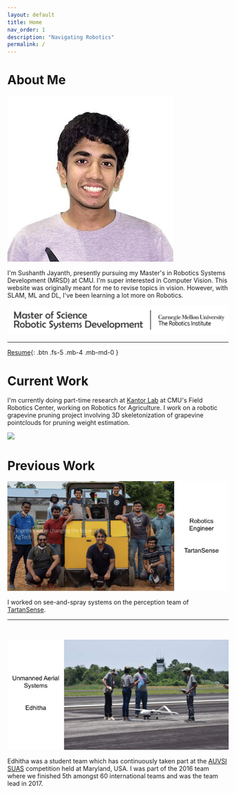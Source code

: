 ```yaml
---
layout: default
title: Home
nav_order: 1
description: "Navigating Robotics"
permalink: /
---
```


# About Me

![](/images/DP.png)

I'm Sushanth Jayanth, presently pursuing my Master's in Robotics Systems Development (MRSD) at CMU. I'm super interested in Computer Vision. This website was originally meant for me to revise topics
in vision. However, with SLAM, ML and DL, I've been learning a lot more on Robotics.

![](/images/MRSD.png)

____________________________________________________________________________________________


[Resume](https://drive.google.com/file/d/1h79l90dx6f5ZIugohDiFdYD6kPRZtsKt/view?usp=sharing){: .btn .fs-5 .mb-4 .mb-md-0 }


# Current Work

I'm currently doing part-time research at [Kantor Lab](https://labs.ri.cmu.edu/kantorlab/research/) at CMU's Field Robotics Center, working on Robotics for Agriculture. I work on a robotic grapevine pruning project involving 3D skeletonization of
grapevine pointclouds for pruning weight estimation.

![](/images/pure_vine.gif)

# Previous Work

![](/images/ts_homepage.png)

I worked on see-and-spray systems on the perception team of [TartanSense](https://www.tartansense.com/).


_____________________________________________________________________________________________

![]()


![](/images/edhitha_homepage.png)

Edhitha was a student team which has continuously taken part at the [AUVSI SUAS](https://suas-competition.org/)
competition held at Maryland, USA. I was part of the 2016 team where we finished 5th amongst 60 international teams
and was the team lead in 2017.


